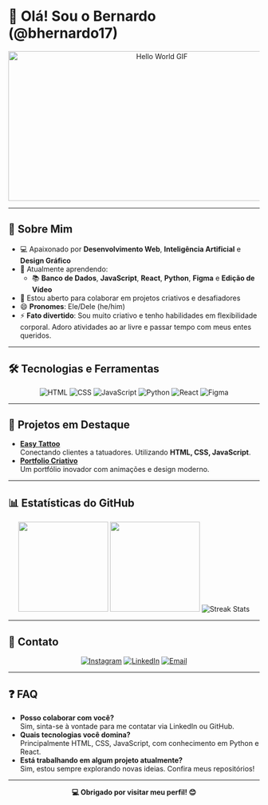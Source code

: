 # 👋 Olá! Sou o Bernardo (@bhernardo17)

<div align="center">
  <img src="https://media.giphy.com/media/xT9IgzoKnwFNmISR8I/giphy.gif" width="600" height="300" alt="Hello World GIF"/>
</div>

---

## 🚀 Sobre Mim  
- 💻 Apaixonado por **Desenvolvimento Web**, **Inteligência Artificial** e **Design Gráfico**  
- 🌱 Atualmente aprendendo:  
  - 📚 **Banco de Dados**, **JavaScript**, **React**, **Python**, **Figma** e **Edição de Vídeo**  
- 💬 Estou aberto para colaborar em projetos criativos e desafiadores  
- 😄 **Pronomes**: Ele/Dele (he/him)  
- ⚡ **Fato divertido**: Sou muito criativo e tenho habilidades em flexibilidade corporal. Adoro atividades ao ar livre e passar tempo com meus entes queridos.  

---

## 🛠 Tecnologias e Ferramentas  
<div align="center">
  <img src="https://img.shields.io/badge/-HTML-E34F26?style=for-the-badge&logo=html5&logoColor=white" alt="HTML">
  <img src="https://img.shields.io/badge/-CSS-1572B6?style=for-the-badge&logo=css3&logoColor=white" alt="CSS">
  <img src="https://img.shields.io/badge/-JavaScript-F7DF1E?style=for-the-badge&logo=javascript&logoColor=black" alt="JavaScript">
  <img src="https://img.shields.io/badge/-Python-3776AB?style=for-the-badge&logo=python&logoColor=white" alt="Python">
  <img src="https://img.shields.io/badge/-React-61DAFB?style=for-the-badge&logo=react&logoColor=black" alt="React">
  <img src="https://img.shields.io/badge/-Figma-F24E1E?style=for-the-badge&logo=figma&logoColor=white" alt="Figma">
</div>

---

## 🚀 Projetos em Destaque  
- [**Easy Tattoo**](https://github.com/bhernardo17/Easy-Tattoo)  
  Conectando clientes a tatuadores. Utilizando **HTML, CSS, JavaScript**.  
- [**Portfolio Criativo**](https://github.com/bhernardo17/portfolio-criativo)  
  Um portfólio inovador com animações e design moderno.  

---

## 📊 Estatísticas do GitHub  
<div align="center">
  <img height="180em" src="https://github-readme-stats.vercel.app/api?username=bhernardo17&show_icons=true&theme=dark&include_all_commits=true&count_private=true"/>
  <img height="180em" src="https://github-readme-stats.vercel.app/api/top-langs/?username=bhernardo17&layout=compact&langs_count=7&theme=dark"/>
  <img src="https://github-readme-streak-stats.herokuapp.com/?user=bhernardo17&theme=dark" alt="Streak Stats">
</div>

---

## 🔗 Contato  
<div align="center">
  <a href="https://www.instagram.com/bhernardo17/" target="_blank"><img src="https://img.shields.io/badge/-Instagram-%23E4405F?style=for-the-badge&logo=instagram&logoColor=white" alt="Instagram"></a>
  <a href="https://www.linkedin.com/in/bhernardo-ramos-vieira-50b343272/" target="_blank"><img src="https://img.shields.io/badge/-LinkedIn-%230077B5?style=for-the-badge&logo=linkedin&logoColor=white" alt="LinkedIn"></a>
  <a href="mailto:bhernardooficial@gmail.com"><img src="https://img.shields.io/badge/-Email-D14836?style=for-the-badge&logo=gmail&logoColor=white" alt="Email"></a>
</div>

---

## ❓ FAQ  
- **Posso colaborar com você?**  
  Sim, sinta-se à vontade para me contatar via LinkedIn ou GitHub.  
- **Quais tecnologias você domina?**  
  Principalmente HTML, CSS, JavaScript, com conhecimento em Python e React.  
- **Está trabalhando em algum projeto atualmente?**  
  Sim, estou sempre explorando novas ideias. Confira meus repositórios!  

---

<div align="center">
  <strong>💻 Obrigado por visitar meu perfil! 😊</strong>
</div>
